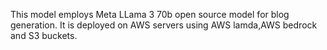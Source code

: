 This model employs Meta LLama 3 70b open source model for blog generation. It is deployed on AWS servers using AWS lamda,AWS bedrock and S3 buckets.
